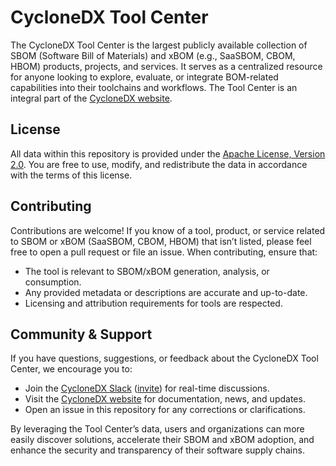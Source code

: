 # CycloneDX Tool Center

The CycloneDX Tool Center is the largest publicly available collection of SBOM (Software Bill of Materials) and xBOM (e.g., SaaSBOM, CBOM, HBOM) products, projects, and services. It serves as a centralized resource for anyone looking to explore, evaluate, or integrate BOM-related capabilities into their toolchains and workflows. The Tool Center is an integral part of the [CycloneDX website](https://cyclonedx.org).

## License

All data within this repository is provided under the [Apache License, Version 2.0](https://www.apache.org/licenses/LICENSE-2.0). You are free to use, modify, and redistribute the data in accordance with the terms of this license.

## Contributing

Contributions are welcome! If you know of a tool, product, or service related to SBOM or xBOM (SaaSBOM, CBOM, HBOM) that isn’t listed, please feel free to open a pull request or file an issue. When contributing, ensure that:

- The tool is relevant to SBOM/xBOM generation, analysis, or consumption.
- Any provided metadata or descriptions are accurate and up-to-date.
- Licensing and attribution requirements for tools are respected.

## Community & Support

If you have questions, suggestions, or feedback about the CycloneDX Tool Center, we encourage you to:

- Join the [CycloneDX Slack](https://cyclonedx.org/slack) ([invite](https://cyclonedx.org/slack/invite)) for real-time discussions.
- Visit the [CycloneDX website](https://cyclonedx.org) for documentation, news, and updates.
- Open an issue in this repository for any corrections or clarifications.

By leveraging the Tool Center’s data, users and organizations can more easily discover solutions, accelerate their SBOM and xBOM adoption, and enhance the security and transparency of their software supply chains.
